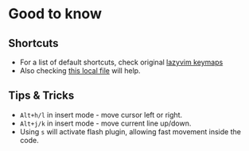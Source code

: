 # Good to know

## Shortcuts

* For a list of default shortcuts, check original [lazyvim keymaps](https://www.lazyvim.org/keymaps)
* Also checking [this local file](../lua/config/keymaps.lua) will help.

## Tips & Tricks

* `Alt+h/l` in insert mode - move cursor left or right.
* `Alt+j/k` in insert mode - move current line up/down.
* Using `s` will activate flash plugin, allowing fast movement inside the code.
